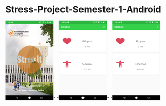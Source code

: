 # Stress-Project-Semester-1-Android
<img src="/images/Screenshot_20181221-103558.png" width=150 height=250>" "<img src="/images/Screenshot_20181221-103607.png" width=150 height=250>" "<img src="/images/Screenshot_20181221-103607.png" width=150 height=250>
